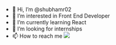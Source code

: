 - 👋 Hi, I’m @shubhamr02
- 👀 I’m interested in Front End Developer
- 🌱 I’m currently learning React
- 💞️ I’m looking for internships
- 📫 How to reach me <img src="https://img.shields.io/badge/LinkedIn-shubham-rahate?style=for-the-badge&logo=linkedin&logoColor=white" href="https://www.linkedin.com/in/shubham-rahate/" /> 

<!---
shubhamr02/shubhamr02 is a ✨ special ✨ repository because its `README.md` (this file) appears on your GitHub profile.
You can click the Preview link to take a look at your changes.
--->
